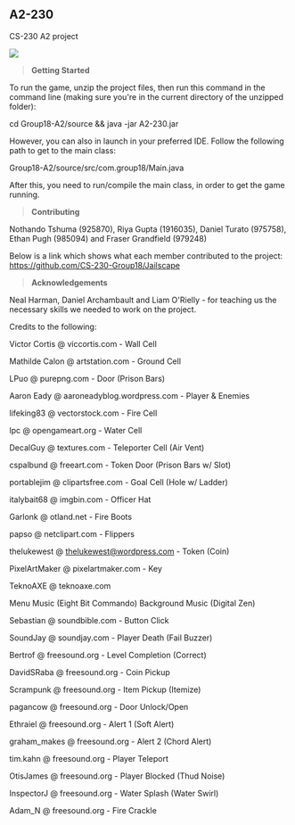## A2-230
CS-230 A2 project

![](jailscape-readme-display.gif)

> **Getting Started**

To run the game, unzip the project files, then run this command in the command line (making sure you're in the current directory of the unzipped folder):

cd Group18-A2/source && java -jar A2-230.jar

However, you can also in launch in your preferred IDE. Follow the following path to get to the main class:

Group18-A2/source/src/com.group18/Main.java

After this, you need to run/compile the main class, in order to get the game running.

> **Contributing**

Nothando Tshuma (925870),
Riya Gupta (1916035),
Daniel Turato (975758),
Ethan Pugh (985094) and
Fraser Grandfield (979248)

Below is a link which shows what each member contributed to the project:
https://github.com/CS-230-Group18/Jailscape

> **Acknowledgements**

Neal Harman, Daniel Archambault and Liam O'Rielly - for teaching us the necessary skills we needed to work on the project.

Credits to the following:

Victor Cortis @ viccortis.com - Wall Cell

Mathilde Calon @ artstation.com - Ground Cell

LPuo @ purepng.com - Door (Prison Bars)

Aaron Eady @ aaroneadyblog.wordpress.com - Player & Enemies

lifeking83 @ vectorstock.com - Fire Cell

lpc @ opengameart.org - Water Cell

DecalGuy @ textures.com - Teleporter Cell (Air Vent)

cspalbund @ freeart.com - Token Door (Prison Bars w/ Slot)

portablejim @ clipartsfree.com - Goal Cell (Hole w/ Ladder)

italybait68 @ imgbin.com - Officer Hat

Garlonk @ otland.net - Fire Boots

papso @ netclipart.com - Flippers

thelukewest @ thelukewest@wordpress.com - Token (Coin)

PixelArtMaker @ pixelartmaker.com - Key

TeknoAXE @ teknoaxe.com

Menu Music (Eight Bit Commando)
Background Music (Digital Zen)

Sebastian @ soundbible.com - Button Click

SoundJay @ soundjay.com - Player Death (Fail Buzzer)

Bertrof @ freesound.org - Level Completion (Correct)

DavidSRaba @ freesound.org - Coin Pickup

Scrampunk @ freesound.org - Item Pickup (Itemize)

pagancow @ freesound.org - Door Unlock/Open

Ethraiel @ freesound.org - Alert 1 (Soft Alert)

graham_makes @ freesound.org - Alert 2 (Chord Alert)

tim.kahn @ freesound.org - Player Teleport

OtisJames @ freesound.org - Player Blocked (Thud Noise)

InspectorJ @ freesound.org - Water Splash (Water Swirl)

Adam_N @ freesound.org - Fire Crackle
